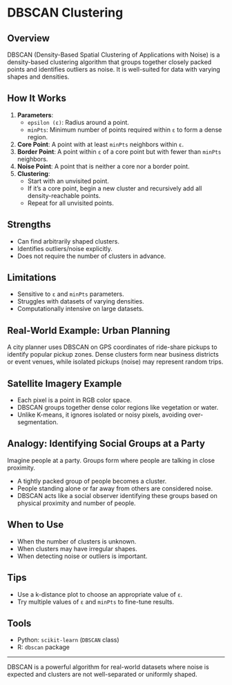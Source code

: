 # DBSCAN Clustering

## Overview
DBSCAN (Density-Based Spatial Clustering of Applications with Noise) is a density-based clustering algorithm that groups together closely packed points and identifies outliers as noise. It is well-suited for data with varying shapes and densities.

## How It Works
1. **Parameters**:
   - `epsilon (ε)`: Radius around a point.
   - `minPts`: Minimum number of points required within `ε` to form a dense region.
2. **Core Point**: A point with at least `minPts` neighbors within `ε`.
3. **Border Point**: A point within `ε` of a core point but with fewer than `minPts` neighbors.
4. **Noise Point**: A point that is neither a core nor a border point.
5. **Clustering**:
   - Start with an unvisited point.
   - If it’s a core point, begin a new cluster and recursively add all density-reachable points.
   - Repeat for all unvisited points.

## Strengths
- Can find arbitrarily shaped clusters.
- Identifies outliers/noise explicitly.
- Does not require the number of clusters in advance.

## Limitations
- Sensitive to `ε` and `minPts` parameters.
- Struggles with datasets of varying densities.
- Computationally intensive on large datasets.

## Real-World Example: Urban Planning
A city planner uses DBSCAN on GPS coordinates of ride-share pickups to identify popular pickup zones. Dense clusters form near business districts or event venues, while isolated pickups (noise) may represent random trips.

## Satellite Imagery Example
- Each pixel is a point in RGB color space.
- DBSCAN groups together dense color regions like vegetation or water.
- Unlike K-means, it ignores isolated or noisy pixels, avoiding over-segmentation.

## Analogy: Identifying Social Groups at a Party
Imagine people at a party. Groups form where people are talking in close proximity.
- A tightly packed group of people becomes a cluster.
- People standing alone or far away from others are considered noise.
- DBSCAN acts like a social observer identifying these groups based on physical proximity and number of people.

## When to Use
- When the number of clusters is unknown.
- When clusters may have irregular shapes.
- When detecting noise or outliers is important.

## Tips
- Use a k-distance plot to choose an appropriate value of `ε`.
- Try multiple values of `ε` and `minPts` to fine-tune results.

## Tools
- Python: `scikit-learn` (`DBSCAN` class)
- R: `dbscan` package

---

DBSCAN is a powerful algorithm for real-world datasets where noise is expected and clusters are not well-separated or uniformly shaped.
